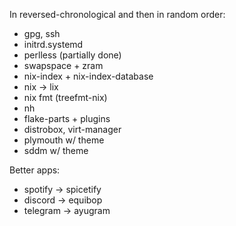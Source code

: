 In reversed-chronological and then in random order:

* gpg, ssh
* initrd.systemd
* perlless (partially done)
* swapspace + zram
* nix-index + nix-index-database
* nix -> lix
* nix fmt (treefmt-nix)
* nh
* flake-parts + plugins
* distrobox, virt-manager
* plymouth w/ theme
* sddm w/ theme

Better apps:
* spotify -> spicetify
* discord -> equibop
* telegram -> ayugram
